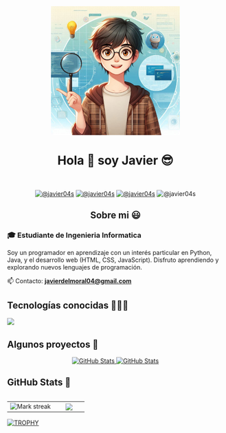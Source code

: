 <p align="center">
<img src="https://github.com/javier04s/javier04s/blob/main/foto.png" width="300" height="300">

<h1 align="center">Hola 👋 soy Javier 😎 </h1> 

<br>
<p align="center">
<a href = "mailto:javierdelmoral04@gmail.com" target="blank"><img align="center" src="https://img.shields.io/badge/Gmail-D14836?style=for-the-badge&logo=gmail&logoColor=white" alt="@javier04s"  /></a>
  <a href = "https://github.com/javier04s" target="blank"><img align="center" src="https://img.shields.io/badge/GitHub-100000?style=for-the-badge&logo=github&logoColor=white" alt="@javier04s"  /></a>
  <a href = "https://www.udemy.com/user/javier-andres-36/" target="blank"><img align="center" src="https://img.shields.io/badge/Udemy-EC5252?style=for-the-badge&logo=Udemy&logoColor=white" alt="@javier04s"  /></a>
  <a target="blank"><img align="center" src="https://img.shields.io/badge/Notion-000000?style=for-the-badge&logo=notion&logoColor=white" alt="@javier04s"  /></a>
<br>
<h2 align="center">Sobre mi 😃</h2>
<p align="left">
<h3>🎓 Estudiante de Ingenieria Informatica</h3>

Soy un programador en aprendizaje con un interés particular en Python, Java, y el desarrollo web (HTML, CSS, JavaScript). Disfruto aprendiendo y explorando nuevos lenguajes de programación.

📫 Contacto: **javierdelmoral04@gmail.com**

<h2 >Tecnologías conocidas 👨🏻‍💻</h2>
<!--tech stack icons-->
<p align="left">
  <a href="https://skillicons.dev">
    <img src="https://skillicons.dev/icons?i=js,html,css,tailwind,react,astro,python,cpp,java,maven,git,gitlab,github,mysql,vscode,idea&perline=12" />
  </a>
</p>
<!-------------------------->
<div id="proyectos">
<h2 >Algunos proyectos 🚀</h2>
	
<div>
  <p align="center">
	<a href="https://github.com/javier04s/Student-System">
      		<img src="https://github-readme-stats.vercel.app/api/pin/?username=javier04s&repo=Student-System&theme=tokyonight" alt="GitHub Stats" />
    	</a>
    	<a href="https://github.com/javier04s/Book-Store">
      		<img src="https://github-readme-stats.vercel.app/api/pin/?username=javier04s&repo=Book-Store&theme=tokyonight" alt="GitHub Stats" />
    	</a>

<h2>GitHub Stats 🔨</h2>
<!--- stats & Trophy (start) -->
<p align="center">
  <!--- stats (start) -->
<table align="left">
<tr border="none">
<td width="60%" align="center">

  <img  title="🔥 Get streak stats for your profile at git.io/streak-stats" alt="Mark streak" src="https://github-readme-streak-stats.herokuapp.com/?user=javier04s&theme=tokyonight&hide_border=false" /> 
</td>

<td width="40%" align="center">

  <img  align="center"  src="https://github-readme-stats.anuraghazra1.vercel.app/api/top-langs/?username=javier04s&theme=tokyonight&hide_border=false&no-bg=true&no-frame=true&langs_count=3"/>

  </td>
</tr>
</table>
<!--- stats (end) -->

<!--- trophy (start) -->
<div align=left>
  <a href="https://github.com/ryo-ma/github-profile-trophy" title="Go to Source">
      <img align="center" width=84% src="https://github-profile-trophy.vercel.app/?username=javier04s&theme=tokyonight&row=1&column=7&margin-h=15&margin-w=5&no-bg=true" alt="TROPHY" />
    </a>
</div>
<!--- trophy (start) -->


</p>        
<!--- stats (end) -->
